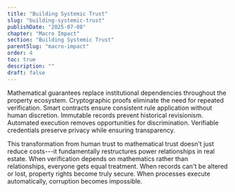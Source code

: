 ```yaml
---
title: "Building Systemic Trust"
slug: "building-systemic-trust"
publishDate: "2025-07-08"
chapter: "Macro Impact"
section: "Building Systemic Trust"
parentSlug: "macro-impact"
order: 4
toc: true
description: ""
draft: false
---
```


Mathematical guarantees replace institutional dependencies throughout the property ecosystem. Cryptographic proofs
eliminate the need for repeated verification. Smart contracts ensure consistent rule application without human
discretion. Immutable records prevent historical revisionism. Automated execution removes opportunities for
discrimination. Verifiable credentials preserve privacy while ensuring transparency.

This transformation from human trust to mathematical trust doesn't just reduce costs---it fundamentally restructures
power relationships in real estate. When verification depends on mathematics rather than relationships, everyone gets
equal treatment. When records can't be altered or lost, property rights become truly secure. When processes execute
automatically, corruption becomes impossible.
